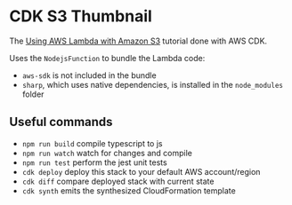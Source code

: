 # CDK S3 Thumbnail

The [Using AWS Lambda with Amazon S3](https://docs.aws.amazon.com/lambda/latest/dg/with-s3-example.html)
tutorial done with AWS CDK.

Uses the `NodejsFunction` to bundle the Lambda code:
* `aws-sdk` is not included in the bundle
* `sharp`, which uses native dependencies, is installed in the `node_modules` folder

## Useful commands

 * `npm run build`   compile typescript to js
 * `npm run watch`   watch for changes and compile
 * `npm run test`    perform the jest unit tests
 * `cdk deploy`      deploy this stack to your default AWS account/region
 * `cdk diff`        compare deployed stack with current state
 * `cdk synth`       emits the synthesized CloudFormation template
